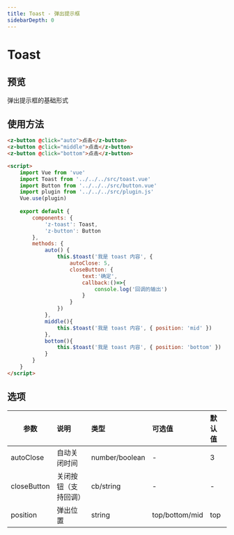 ```yaml
---
title: Toast - 弹出提示框
sidebarDepth: 0
---
```

# Toast

## 预览
弹出提示框的基础形式

<toast-demo/>

## 使用方法
```html
<z-button @click="auto">点击</z-button>
<z-button @click="middle">点击</z-button>
<z-button @click="bottom">点击</z-button>

<script>
    import Vue from 'vue'
    import Toast from '../../../src/toast.vue'
    import Button from '../../../src/button.vue'
    import plugin from '../../../src/plugin.js'
    Vue.use(plugin)
    
    export default {
        components: {
            'z-toast': Toast,
            'z-button': Button
        },
        methods: {
            auto() {
                this.$toast('我是 toast 内容', {
                    autoClose: 5,
                    closeButton: {
                        text:'确定',
                        callback:()=>{
                            console.log('回调的输出')
                        }
                    }
                })
            },
            middle(){
                this.$toast('我是 toast 内容', { position: 'mid' })
            },
            bottom(){
                this.$toast('我是 toast 内容', { position: 'bottom' })
            }
        }
    }
</script>
```

## 选项
| 参数         | 说明                 | 类型            | 可选值        | 默认值|
| ------------ |:---------------------|:----------------|:--------------|:------|
| autoClose    | 自动关闭时间         | number/boolean  |-              |3      |
| closeButton  | 关闭按钮（支持回调） | cb/string       |-              |-      |
| position     | 弹出位置             | string          |top/bottom/mid |top    |